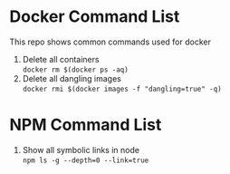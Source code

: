 # Docker Command List
This repo shows common commands used for docker

1. Delete all containers<br>
`docker rm $(docker ps -aq)`
2. Delete all dangling images<br>
`docker rmi $(docker images -f "dangling=true" -q)`

# NPM Command List
1. Show all symbolic links in node<br>
`npm ls -g --depth=0 --link=true`